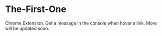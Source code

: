 # The-First-One
Chrome Extension.
Get a message in the console when hover a link.
More will be updated soon.
